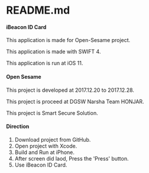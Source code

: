 # README.md

#### iBeacon ID Card

This application is made for Open-Sesame project.

This application is made with SWIFT 4.

This application is run at iOS 11.



#### Open Sesame

This project is developed at 2017.12.20 to 2017.12.28.

This project is proceed at DGSW Narsha Team HONJAR.

This project is Smart Secure Solution.



#### Direction

1. Download project from GitHub.
2. Open project with Xcode.
3. Build and Run at iPhone.
4. After screen did laod, Press the 'Press' button.
5. Use iBeacon ID Card.